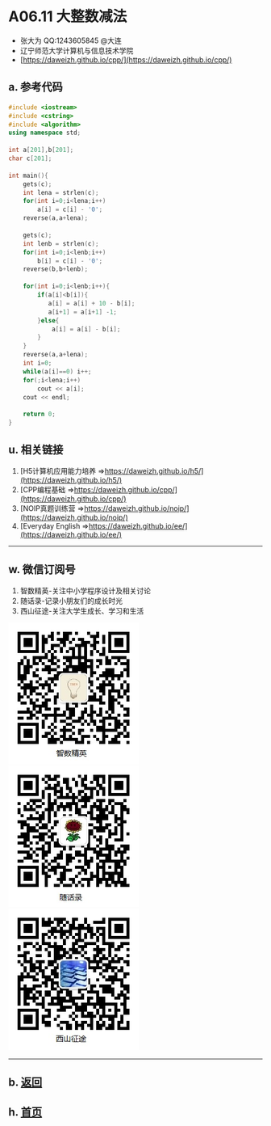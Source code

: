 # A06.11 大整数减法

- 张大为 QQ:1243605845 @大连
- 辽宁师范大学计算机与信息技术学院
- [https://daweizh.github.io/cpp/](https://daweizh.github.io/cpp/) 

## a. 参考代码

~~~cpp
#include <iostream>
#include <cstring>
#include <algorithm>
using namespace std;

int a[201],b[201];
char c[201];

int main(){
    gets(c);
    int lena = strlen(c);
    for(int i=0;i<lena;i++)
        a[i] = c[i] - '0';
    reverse(a,a+lena);
    
    gets(c);
    int lenb = strlen(c);
    for(int i=0;i<lenb;i++)
        b[i] = c[i] - '0';
    reverse(b,b+lenb);
    
    for(int i=0;i<lenb;i++){
        if(a[i]<b[i]){
           a[i] = a[i] + 10 - b[i];
           a[i+1] = a[i+1] -1; 
        }else{
            a[i] = a[i] - b[i];
        }
    }
    reverse(a,a+lena);
    int i=0;
    while(a[i]==0) i++;
    for(;i<lena;i++)
        cout << a[i];
    cout << endl;   
        
    return 0;
}
~~~


## u. 相关链接

1. [H5计算机应用能力培养 =>https://daweizh.github.io/h5/](https://daweizh.github.io/h5/)
2. [CPP编程基础 =>https://daweizh.github.io/cpp/](https://daweizh.github.io/cpp/)
3. [NOIP真题训练营 =>https://daweizh.github.io/noip/](https://daweizh.github.io/noip/)
4. [Everyday English =>https://daweizh.github.io/ee/](https://daweizh.github.io/ee/)

----------

## w. 微信订阅号

1. 智数精英-关注中小学程序设计及相关讨论
2. 随话录-记录小朋友们的成长时光
3. 西山征途-关注大学生成长、学习和生活

![欢迎关注“智数精英”订阅号](../../assets/me/img/idea8.jpg)
![欢迎关注“随话录”订阅号](../../assets/me/img/shl8.jpg)
![欢迎关注“西山征途”订阅号](../../assets/me/img/xszt8.jpg)

----------

## b. [返回](../)
    
## h. [首页](../../)

